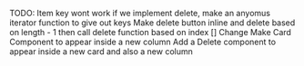 TODO:
Item key wont work if we implement delete, make an anyomus iterator function to give out keys
Make delete button inline and delete based on length - 1 then call delete function based on index []
Change Make Card Component to appear inside a new column
Add a Delete component to appear inside a new card and also a new column
